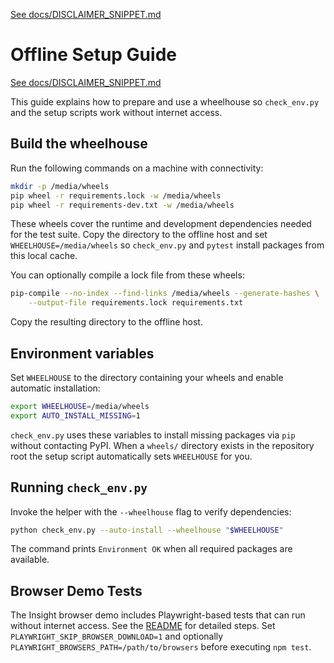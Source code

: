 [See docs/DISCLAIMER_SNIPPET.md](docs/DISCLAIMER_SNIPPET.md)

# Offline Setup Guide

[See docs/DISCLAIMER_SNIPPET.md](docs/DISCLAIMER_SNIPPET.md)

This guide explains how to prepare and use a wheelhouse so `check_env.py` and the
setup scripts work without internet access.

## Build the wheelhouse

Run the following commands on a machine with connectivity:

```bash
mkdir -p /media/wheels
pip wheel -r requirements.lock -w /media/wheels
pip wheel -r requirements-dev.txt -w /media/wheels
```
These wheels cover the runtime and development dependencies needed for the test
suite. Copy the directory to the offline host and set
`WHEELHOUSE=/media/wheels` so `check_env.py` and `pytest` install packages from
this local cache.

You can optionally compile a lock file from these wheels:

```bash
pip-compile --no-index --find-links /media/wheels --generate-hashes \
    --output-file requirements.lock requirements.txt
```

Copy the resulting directory to the offline host.

## Environment variables

Set `WHEELHOUSE` to the directory containing your wheels and enable automatic
installation:

```bash
export WHEELHOUSE=/media/wheels
export AUTO_INSTALL_MISSING=1
```

`check_env.py` uses these variables to install missing packages via `pip` without
contacting PyPI. When a `wheels/` directory exists in the repository root the
setup script automatically sets `WHEELHOUSE` for you.

## Running `check_env.py`

Invoke the helper with the `--wheelhouse` flag to verify dependencies:

```bash
python check_env.py --auto-install --wheelhouse "$WHEELHOUSE"
```

The command prints `Environment OK` when all required packages are available.

## Browser Demo Tests

The Insight browser demo includes Playwright-based tests that can run without
internet access. See the [README](../alpha_factory_v1/demos/alpha_agi_insight_v1/insight_browser_v1/README.md#running-browser-tests)
for detailed steps. Set `PLAYWRIGHT_SKIP_BROWSER_DOWNLOAD=1` and optionally
`PLAYWRIGHT_BROWSERS_PATH=/path/to/browsers` before executing `npm test`.

